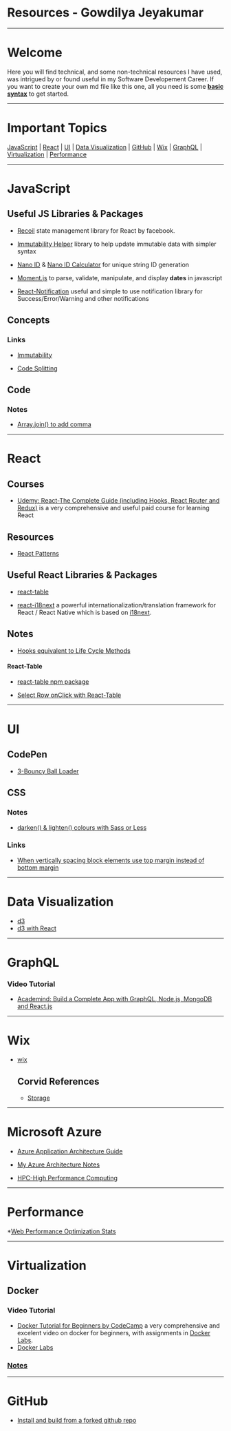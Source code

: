 #  Resources - Gowdilya Jeyakumar

---
# Welcome
    
  Here you will find technical, and some non-technical resources I have used, was intrigued by or found useful in my Software Developement Career. If you want to create your own md file like this one, all you need is some [**basic syntax**](https://www.markdownguide.org/basic-syntax/) to get started.


---
# Important Topics
 [JavaScript](#javascript) | [React](#react) | [UI](#ui) | [Data Visualization](#data-visualization)  | [GitHub](#github) | [Wix](wix) | [GraphQL](#graphQL) | [Virtualization](#virtualization) | [Performance](#performance)

---



# JavaScript
 ## Useful JS Libraries & Packages

 * [Recoil](https://recoiljs.org/) state management library for React by facebook.

 * [Immutability Helper](https://github.com/kolodny/immutability-helper) library to help update immutable data with simpler syntax

* [Nano ID](https://github.com/ai/nanoid) & [Nano ID Calculator](https://zelark.github.io/nano-id-cc/) for unique string ID generation

* [Moment.js](https://momentjs.com/) to parse, validate, manipulate, and display **dates** in javascript

* [React-Notification](https://www.npmjs.com/package/react-notifications) useful and simple to use notification library for Success/Error/Warning and other notifications


## Concepts
 ### Links

 * [Immutability](https://www.sitepoint.com/immutability-javascript/)
 
 * [Code Splitting](ReactAndJSNotes.md#code-splitting)



## Code
 ### Notes
 * [Array.join() to add comma](ReactAndJSNotes.md#join)



---
# React
 ## Courses 
* [Udemy: React-The Complete Guide (including Hooks, React Router and Redux)](https://www.udemy.com/course/react-the-complete-guide-incl-redux/) is a very comprehensive and useful paid course for learning React

 ## Resources
* [React Patterns](https://reactpatterns.com/)
 ## Useful React Libraries & Packages
* [react-table](#react-table) 

* [react-i18next](https://react.i18next.com/) a powerful internationalization/translation framework for React / React Native which is based on [i18next](https://www.i18next.com/).

## Notes
* [Hooks equivalent to Life Cycle Methods](ReactAndJSNotes.md#hooks-equivalent-to-life-cycle-methods)

#### React-Table 
* [react-table npm package](https://www.npmjs.com/package/react-table)

* [Select Row onClick with React-Table](https://stackoverflow.com/questions/44845372/select-row-on-click-react-table)
---
# UI

## CodePen
* [3-Bouncy Ball Loader](https://codepen.io/mkurapov/pen/qaAmNE)

## CSS

### Notes
* [darken() & lighten() colours with Sass or Less](SassGuide.md#lighten--darken-colour)

### Links
* [When vertically spacing block elements use top margin instead of bottom margin](https://matthewjamestaylor.com/css-margin-top-vs-bottom)
---
# Data Visualization
* [d3](https://d3js.org/)
* [d3 with React](https://www.freecodecamp.org/news/how-to-get-started-with-d3-and-react-c7da74a5bd9f/)
---
# GraphQL
### Video Tutorial
* [Academind: Build a Complete App with GraphQL, Node.js, MongoDB and React.js](https://www.youtube.com/watch?v=7giZGFDGnkc&list=PL55RiY5tL51rG1x02Yyj93iypUuHYXcB_&index=1)

---
# Wix
* [wix](https://wix.com)
  ## Corvid References
    * [Storage](https://www.wix.com/corvid/reference/wix-storage.html)

---
# Microsoft Azure 
  * [Azure Application Architecture Guide](https://docs.microsoft.com/en-us/azure/architecture/guide/)

  * [My Azure Architecture Notes](AzureArchitectureNotes.md)

  * [HPC-High Performance Computing](https://docs.microsoft.com/en-us/azure/architecture/topics/high-performance-computing)

---

# Performance

  *[Web Performance Optimization Stats](https://wpostats.com/)

---

  # Virtualization
  ## Docker
  ### Video Tutorial
  * [Docker Tutorial for Beginners by CodeCamp](https://www.youtube.com/watch?v=fqMOX6JJhGo) a very comprehensive and excelent video on docker for beginners, with assignments in [Docker Labs](https://kodekloud.com/p/docker-labs).
  * [Docker Labs](https://kodekloud.com/p/docker-labs)
  ### [Notes](DockerNotes.md)
  
  ---
  # GitHub

  * [Install and build from a forked github repo](https://stackoverflow.com/questions/40528053/npm-install-and-build-of-forked-github-repo#:~:text=Try%20npm%20install%20%2F,json%20.)